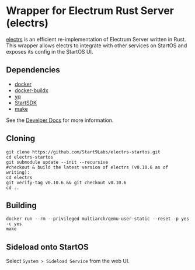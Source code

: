 # Wrapper for Electrum Rust Server (electrs)

[electrs](https://github.com/romanz/electrs) is an efficient re-implementation of Electrum Server written in Rust. This wrapper allows electrs to integrate with other services on StartOS and exposes its config in the StartOS UI.

## Dependencies

- [docker](https://docs.docker.com/get-docker)
- [docker-buildx](https://docs.docker.com/buildx/working-with-buildx/)
- [yq](https://mikefarah.gitbook.io/yq)
- [StartSDK](https://github.com/Start9Labs/start-os/blob/master/backend/install-sdk.sh)
- [make](https://www.gnu.org/software/make/)

See the [Develper Docs](https://docs.start9.com/latest/developer-docs/packaging) for more information.

## Cloning

```
git clone https://github.com/Start9Labs/electrs-startos.git
cd electrs-startos
git submodule update --init --recursive
#checkout & build the latest version of electrs (v0.10.6 as of writing):
cd electrs
git verify-tag v0.10.6 && git checkout v0.10.6
cd ..
```

## Building

```
docker run --rm --privileged multiarch/qemu-user-static --reset -p yes -c yes
make
```

## Sideload onto StartOS

Select `System > Sideload Service` from the web UI.
